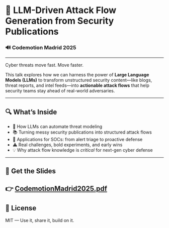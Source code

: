 # 🚨 LLM-Driven Attack Flow Generation from Security Publications

### 🔊 Codemotion Madrid 2025

---

Cyber threats move fast. Move faster.

This talk explores how we can harness the power of **Large Language Models (LLMs)** to transform unstructured security content—like blogs, threat reports, and intel feeds—into **actionable attack flows** that help security teams stay ahead of real-world adversaries.

---

## 🔍 What’s Inside

- 🤖 How LLMs can automate threat modeling  
- 📚 Turning messy security publications into structured attack flows  
- 🧠 Applications for SOCs: from alert triage to proactive defense  
- ⚠️ Real challenges, bold experiments, and early wins  
- 💡 Why attack flow knowledge is *critical* for next-gen cyber defense

---

## 📂 Get the Slides

👉 [**CodemotionMadrid2025.pdf**](CodemotionMadrid2025.pdf)
---

## 📜 License

MIT — Use it, share it, build on it.
